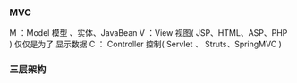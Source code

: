 ### MVC
M ：Model 模型 、实体、JavaBean
V ：View 视图( JSP、HTML、ASP、PHP ) 仅仅是为了 显示数据 
C ： Controller 控制( Servlet 、 Struts、SpringMVC )

### 三层架构
 
